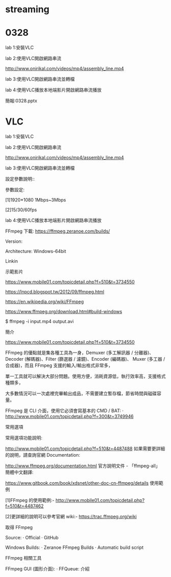 # streaming


# 0328

lab 1:安裝VLC

lab 2:使用VLC開啟網路串流

http://www.onirikal.com/videos/mp4/assembly_line.mp4

lab 3:使用VLC開啟網路串流並轉檔

lab 4:使用VLC播放本地端影片開啟網路串流播放

簡報:0328.pptx

# VLC
lab 1:安裝VLC

lab 2:使用VLC開啟網路串流

http://www.onirikal.com/videos/mp4/assembly_line.mp4

lab 3:使用VLC開啟網路串流並轉檔

設定參數說明::

參數設定:

[1]1920*1080 1Mbps~3Mbps

[2]15/30/60fps

lab 4:使用VLC播放本地端影片開啟網路串流播放

FFmpeg
下載: https://ffmpeg.zeranoe.com/builds/

Version:

Architecture: Windows-64bit

Linkin

示範影片

https://www.mobile01.com/topicdetail.php?f=510&t=3734550

https://lnpcd.blogspot.tw/2012/09/ffmpeg.html

https://en.wikipedia.org/wiki/FFmpeg

https://www.ffmpeg.org/download.html#build-windows

$ ffmpeg -i input.mp4 output.avi

簡介

https://www.mobile01.com/topicdetail.php?f=510&t=3734550

FFmpeg 的優點就是集各種工具為一身，Demuxer (多工解訊器 / 分離器)、Decoder (解碼器)、Filter (篩選器 / 濾鏡)、Encoder (編碼器)、 Muxer (多工器 / 合成器)，而且 FFmpeg 支援的輸入/輸出格式非常多，

單一工具就可以解決大部分問題。使用方便，消耗資源低，執行效率高，支援格式種類多，

大多數情況可以一次處裡完畢輸出成品，不需要建立暫存檔，節省時間與磁碟容量。

FFmpeg 是 CLI 介面，使用它必須會寫基本的 CMD / BAT: ‧ http://www.mobile01.com/topicdetail.php?f=300&t=3749946

常用選項

常用選項功能說明:

http://www.mobile01.com/topicdetail.php?f=510&t=4487488
如果需要更詳細的說明，請查詢官網 Documentation:

http://www.ffmpeg.org/documentation.html
官方說明文件 - 「ffmpeg-all」 簡體中文翻譯:

https://www.gitbook.com/book/xdsnet/other-doc-cn-ffmpeg/details
使用範例

[1]FFmpeg 的使用範例:- http://www.mobile01.com/topicdetail.php?f=510&t=4487462

[2]更詳細的說明可以參考官網 wiki:- https://trac.ffmpeg.org/wiki

取得 FFmpeg

Source: ‧ Official ‧ GitHub

Windows Builds: ‧ Zeranoe FFmpeg Builds ‧ Automatic build script

FFmpeg 相關工具

FFmpeg GUI (圖形介面): ‧ FFQueue: 介紹
